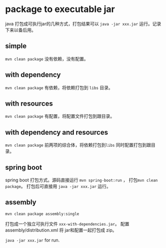 # package to executable jar

java 打包成可执行jar的几种方式，打包结果可以 `java -jar xxx.jar` 运行。记录下来以备后用。

## simple
`mvn clean package`
没有依赖，没有配置。
## with dependency
`mvn clean package`
有依赖，将依赖打包到 `libs` 目录。
## with resources
`mvn clean package`
有配置，将配置文件打包到跟目录。
## with dependency and resources
`mvn clean package`
前两项的综合体，将依赖打包到`libs` 同时配置打包到跟目录。
## spring boot
spring boot 打包方式。源码直接运行 `mvn spring-boot:run` ， 打包`mvn clean package`。 打包后可直接用 `java -jar xxx.jar` 运行。
  
## assembly
`mvn clean package assembly:single`

打包成一个独立可执行文件 `xxx-with-dependencies.jar`。 配置 assembly/distribution.xml 将 jar和配置一起打包成 zip。


`java -jar xxx.jar` for run.

